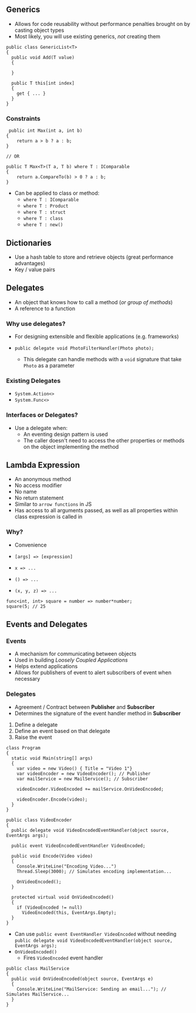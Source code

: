 ## Generics
- Allows for code reusability without performance penalties brought on by casting object types
- Most likely, you will use existing generics, _not_ creating them

```
public class GenericList<T>
{
  public void Add(T value)
  {

  }

  public T this[int index]
  {
    get { ... }
  }
}
```

### Constraints
```
 public int Max(int a, int b)
{
    return a > b ? a : b;
}

// OR

public T Max<T>(T a, T b) where T : IComparable
{
    return a.CompareTo(b) > 0 ? a : b;
}
```
- Can be applied to class or method:
  - `where T : IComparable`
  - `where T : Product`
  - `where T : struct`
  - `where T : class`
  - `where T : new()`

## Dictionaries
- Use a hash table to store and retrieve objects (great performance advantages)
- Key / value pairs

## Delegates
- An object that knows how to call a method (_or group of methods_)
- A reference to a function

### Why use delegates?
- For designing extensible and flexible applications (e.g. frameworks)

- `public delegate void PhotoFilterHandler(Photo photo);`
  - This delegate can handle methods with a `void` signature that take `Photo` as a parameter

### Existing Delegates
- `System.Action<>`
- `System.Func<>`

### Interfaces or Delegates?
- Use a delegate when:
  - An eventing design pattern is used
  - The caller doesn't need to access the other properties or methods on the object implementing the method

## Lambda Expression
- An anonymous method
- No access modifier
- No name
- No return statement
- Similar to `arrow functions` in JS
- Has access to all arguments passed, as well as all properties within class expression is called in

### Why?
- Convenience

- `[args] => [expression]`
- `x => ...`
- `() => ...`
- `(x, y, z) => ...`

```
func<int, int> square = number => number*number;
square(5; // 25
```

## Events and Delegates
### Events
- A mechanism for communicating between objects
- Used in building _Loosely Coupled Applications_
- Helps extend applications
- Allows for publishers of event to alert subscribers of event when necessary

### Delegates
- Agreement / Contract between **Publisher** and **Subscriber**
- Determines the signature of the event handler method in **Subscriber**

1. Define a delegate
2. Define an event based on that delegate
3. Raise the event

```
class Program
{
  static void Main(string[] args)
  {
    var video = new Video() { Title = "Video 1"}
    var videoEncoder = new VideoEncoder(); // Publisher
    var mailService = new MailService(); // Subscriber

    videoEncoder.VideoEncoded += mailService.OnVideoEncoded;

    videoEncoder.Encode(video);
  }
}
```

```
public class VideoEncoder
{
  public delegate void VideoEncodedEventHandler(object source, EventArgs args);

  public event VideoEncodedEventHandler VideoEncoded;

  public void Encode(Video video)
  {
    Console.WriteLine("Encoding Video...")
    Thread.Sleep(3000); // Simulates encoding implementation...

    OnVideoEncoded();
  }

  protected virtual void OnVideoEncoded()
  {
    if (VideoEncoded != null)
      VideoEncoded(this, EventArgs.Empty);
  }
}
```
- Can use `public event EventHandler VideoEncoded` without needing `public delegate void VideoEncodedEventHandler(object source, EventArgs args);`
- `OnVideoEncoded()`
  - Fires `VideoEncoded` event handler
```
public class MailService
{
  public void OnVideoEncoded(object source, EventArgs e)
  {
    Console.WriteLine("MailService: Sending an email..."); // Simulates MailService...
  }
}
```
